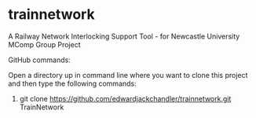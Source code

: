 # trainnetwork
A Railway Network Interlocking Support Tool - for Newcastle University MComp Group Project

GitHub commands: 

Open a directory up in command line where you want to clone this project and then type the following commands:

1) git clone https://github.com/edwardjackchandler/trainnetwork.git TrainNetwork
